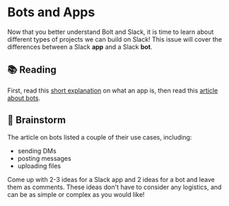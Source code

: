 # Bots and Apps

Now that you better understand Bolt and Slack, it is time to learn about different types of projects we can build on Slack! This issue will cover the differences between a Slack **app** and a Slack **bot**. 

## 📚 Reading

First, read this [short explanation](https://slack.com/resources/slack-101/what-is-an-app) on what an app is, then read this [article about bots](https://api.slack.com/bot-users#:~:text=A%20bot%20is%20a%20type,a%20Slack%20App%20can%20do.).

## 🧠 Brainstorm

The article on bots listed a couple of their use cases, including:

* sending DMs
* posting messages
* uploading files

Come up with 2-3 ideas for a Slack app and 2 ideas for a bot and leave them as comments. These ideas don't have to consider any logistics, and can be as simple or complex as you would like!
